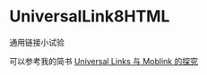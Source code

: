 # UniversalLink8HTML
通用链接小试验



可以参考我的简书 [Universal Links 与 Moblink 的探究](https://www.jianshu.com/p/e23107685f69)
